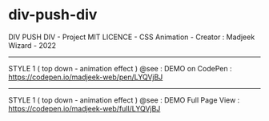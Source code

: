 # div-push-div
DIV PUSH DIV - Project MIT LICENCE - CSS Animation - Creator : Madjeek Wizard - 2022
____________
STYLE 1 ( top down - animation effect )
@see : DEMO on CodePen : https://codepen.io/madjeek-web/pen/LYQVjBJ
____________
STYLE 1 ( top down - animation effect )
@see : DEMO Full Page View : https://codepen.io/madjeek-web/full/LYQVjBJ
